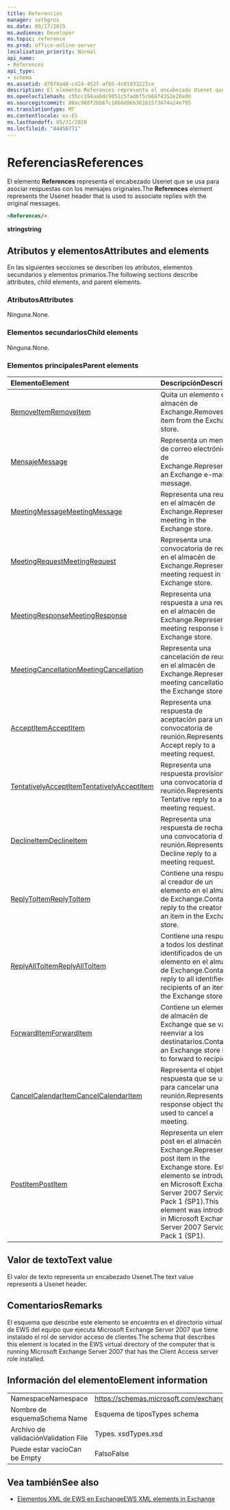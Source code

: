 ```yaml
---
title: Referencias
manager: sethgros
ms.date: 09/17/2015
ms.audience: Developer
ms.topic: reference
ms.prod: office-online-server
localization_priority: Normal
api_name:
- References
api_type:
- schema
ms.assetid: d78f9a48-cd24-452f-af65-4c01933227ce
description: El elemento References representa el encabezado Usenet que se usa para asociar respuestas con los mensajes originales.
ms.openlocfilehash: c55cc194aa6dc9051c5fad6f5cb66f4352e20a0b
ms.sourcegitcommit: 88ec988f2bb67c1866d06b361615f3674a24e795
ms.translationtype: MT
ms.contentlocale: es-ES
ms.lasthandoff: 05/31/2020
ms.locfileid: "44456771"
---
```

# <a name="references"></a><span data-ttu-id="085ab-103">Referencias</span><span class="sxs-lookup"><span data-stu-id="085ab-103">References</span></span>

<span data-ttu-id="085ab-104">El elemento **References** representa el encabezado Usenet que se usa para asociar respuestas con los mensajes originales.</span><span class="sxs-lookup"><span data-stu-id="085ab-104">The **References** element represents the Usenet header that is used to associate replies with the original messages.</span></span> 
  
```xml
<References/>
```

 <span data-ttu-id="085ab-105">**string**</span><span class="sxs-lookup"><span data-stu-id="085ab-105">**string**</span></span>
## <a name="attributes-and-elements"></a><span data-ttu-id="085ab-106">Atributos y elementos</span><span class="sxs-lookup"><span data-stu-id="085ab-106">Attributes and elements</span></span>

<span data-ttu-id="085ab-107">En las siguientes secciones se describen los atributos, elementos secundarios y elementos primarios.</span><span class="sxs-lookup"><span data-stu-id="085ab-107">The following sections describe attributes, child elements, and parent elements.</span></span>
  
### <a name="attributes"></a><span data-ttu-id="085ab-108">Atributos</span><span class="sxs-lookup"><span data-stu-id="085ab-108">Attributes</span></span>

<span data-ttu-id="085ab-109">Ninguna.</span><span class="sxs-lookup"><span data-stu-id="085ab-109">None.</span></span>
  
### <a name="child-elements"></a><span data-ttu-id="085ab-110">Elementos secundarios</span><span class="sxs-lookup"><span data-stu-id="085ab-110">Child elements</span></span>

<span data-ttu-id="085ab-111">Ninguna.</span><span class="sxs-lookup"><span data-stu-id="085ab-111">None.</span></span>
  
### <a name="parent-elements"></a><span data-ttu-id="085ab-112">Elementos principales</span><span class="sxs-lookup"><span data-stu-id="085ab-112">Parent elements</span></span>

|<span data-ttu-id="085ab-113">**Elemento**</span><span class="sxs-lookup"><span data-stu-id="085ab-113">**Element**</span></span>|<span data-ttu-id="085ab-114">**Descripción**</span><span class="sxs-lookup"><span data-stu-id="085ab-114">**Description**</span></span>|
|:-----|:-----|
|[<span data-ttu-id="085ab-115">RemoveItem</span><span class="sxs-lookup"><span data-stu-id="085ab-115">RemoveItem</span></span>](removeitem.md) <br/> |<span data-ttu-id="085ab-116">Quita un elemento del almacén de Exchange.</span><span class="sxs-lookup"><span data-stu-id="085ab-116">Removes an item from the Exchange store.</span></span>  <br/> |
|[<span data-ttu-id="085ab-117">Mensaje</span><span class="sxs-lookup"><span data-stu-id="085ab-117">Message</span></span>](message-ex15websvcsotherref.md) <br/> |<span data-ttu-id="085ab-118">Representa un mensaje de correo electrónico de Exchange.</span><span class="sxs-lookup"><span data-stu-id="085ab-118">Represents an Exchange e-mail message.</span></span>  <br/> |
|[<span data-ttu-id="085ab-119">MeetingMessage</span><span class="sxs-lookup"><span data-stu-id="085ab-119">MeetingMessage</span></span>](meetingmessage.md) <br/> |<span data-ttu-id="085ab-120">Representa una reunión en el almacén de Exchange.</span><span class="sxs-lookup"><span data-stu-id="085ab-120">Represents a meeting in the Exchange store.</span></span>  <br/> |
|[<span data-ttu-id="085ab-121">MeetingRequest</span><span class="sxs-lookup"><span data-stu-id="085ab-121">MeetingRequest</span></span>](meetingrequest.md) <br/> |<span data-ttu-id="085ab-122">Representa una convocatoria de reunión en el almacén de Exchange.</span><span class="sxs-lookup"><span data-stu-id="085ab-122">Represents a meeting request in the Exchange store.</span></span>  <br/> |
|[<span data-ttu-id="085ab-123">MeetingResponse</span><span class="sxs-lookup"><span data-stu-id="085ab-123">MeetingResponse</span></span>](meetingresponse.md) <br/> |<span data-ttu-id="085ab-124">Representa una respuesta a una reunión en el almacén de Exchange.</span><span class="sxs-lookup"><span data-stu-id="085ab-124">Represents a meeting response in the Exchange store.</span></span>  <br/> |
|[<span data-ttu-id="085ab-125">MeetingCancellation</span><span class="sxs-lookup"><span data-stu-id="085ab-125">MeetingCancellation</span></span>](meetingcancellation.md) <br/> |<span data-ttu-id="085ab-126">Representa una cancelación de reunión en el almacén de Exchange.</span><span class="sxs-lookup"><span data-stu-id="085ab-126">Represents a meeting cancellation in the Exchange store.</span></span>  <br/> |
|[<span data-ttu-id="085ab-127">AcceptItem</span><span class="sxs-lookup"><span data-stu-id="085ab-127">AcceptItem</span></span>](acceptitem.md) <br/> |<span data-ttu-id="085ab-128">Representa una respuesta de aceptación para una convocatoria de reunión.</span><span class="sxs-lookup"><span data-stu-id="085ab-128">Represents an Accept reply to a meeting request.</span></span>  <br/> |
|[<span data-ttu-id="085ab-129">TentativelyAcceptItem</span><span class="sxs-lookup"><span data-stu-id="085ab-129">TentativelyAcceptItem</span></span>](tentativelyacceptitem.md) <br/> |<span data-ttu-id="085ab-130">Representa una respuesta provisional a una convocatoria de reunión.</span><span class="sxs-lookup"><span data-stu-id="085ab-130">Represents a Tentative reply to a meeting request.</span></span>  <br/> |
|[<span data-ttu-id="085ab-131">DeclineItem</span><span class="sxs-lookup"><span data-stu-id="085ab-131">DeclineItem</span></span>](declineitem.md) <br/> |<span data-ttu-id="085ab-132">Representa una respuesta de rechazo a una convocatoria de reunión.</span><span class="sxs-lookup"><span data-stu-id="085ab-132">Represents a Decline reply to a meeting request.</span></span>  <br/> |
|[<span data-ttu-id="085ab-133">ReplyToItem</span><span class="sxs-lookup"><span data-stu-id="085ab-133">ReplyToItem</span></span>](replytoitem.md) <br/> |<span data-ttu-id="085ab-134">Contiene una respuesta al creador de un elemento en el almacén de Exchange.</span><span class="sxs-lookup"><span data-stu-id="085ab-134">Contains a reply to the creator of an item in the Exchange store.</span></span>  <br/> |
|[<span data-ttu-id="085ab-135">ReplyAllToItem</span><span class="sxs-lookup"><span data-stu-id="085ab-135">ReplyAllToItem</span></span>](replyalltoitem.md) <br/> |<span data-ttu-id="085ab-136">Contiene una respuesta a todos los destinatarios identificados de un elemento en el almacén de Exchange.</span><span class="sxs-lookup"><span data-stu-id="085ab-136">Contains a reply to all identified recipients of an item in the Exchange store.</span></span>  <br/> |
|[<span data-ttu-id="085ab-137">ForwardItem</span><span class="sxs-lookup"><span data-stu-id="085ab-137">ForwardItem</span></span>](forwarditem.md) <br/> |<span data-ttu-id="085ab-138">Contiene un elemento de almacén de Exchange que se va a reenviar a los destinatarios.</span><span class="sxs-lookup"><span data-stu-id="085ab-138">Contains an Exchange store item to forward to recipients.</span></span>  <br/> |
|[<span data-ttu-id="085ab-139">CancelCalendarItem</span><span class="sxs-lookup"><span data-stu-id="085ab-139">CancelCalendarItem</span></span>](cancelcalendaritem.md) <br/> |<span data-ttu-id="085ab-140">Representa el objeto de respuesta que se usa para cancelar una reunión.</span><span class="sxs-lookup"><span data-stu-id="085ab-140">Represents the response object that is used to cancel a meeting.</span></span>  <br/> |
|[<span data-ttu-id="085ab-141">PostItem</span><span class="sxs-lookup"><span data-stu-id="085ab-141">PostItem</span></span>](postitem.md) <br/> |<span data-ttu-id="085ab-142">Representa un elemento post en el almacén de Exchange.</span><span class="sxs-lookup"><span data-stu-id="085ab-142">Represents a post item in the Exchange store.</span></span> <span data-ttu-id="085ab-143">Este elemento se introdujo en Microsoft Exchange Server 2007 Service Pack 1 (SP1).</span><span class="sxs-lookup"><span data-stu-id="085ab-143">This element was introduced in Microsoft Exchange Server 2007 Service Pack 1 (SP1).</span></span>  <br/> |
   
## <a name="text-value"></a><span data-ttu-id="085ab-144">Valor de texto</span><span class="sxs-lookup"><span data-stu-id="085ab-144">Text value</span></span>

<span data-ttu-id="085ab-145">El valor de texto representa un encabezado Usenet.</span><span class="sxs-lookup"><span data-stu-id="085ab-145">The text value represents a Usenet header.</span></span>
  
## <a name="remarks"></a><span data-ttu-id="085ab-146">Comentarios</span><span class="sxs-lookup"><span data-stu-id="085ab-146">Remarks</span></span>

<span data-ttu-id="085ab-147">El esquema que describe este elemento se encuentra en el directorio virtual de EWS del equipo que ejecuta Microsoft Exchange Server 2007 que tiene instalado el rol de servidor acceso de clientes.</span><span class="sxs-lookup"><span data-stu-id="085ab-147">The schema that describes this element is located in the EWS virtual directory of the computer that is running Microsoft Exchange Server 2007 that has the Client Access server role installed.</span></span>
  
## <a name="element-information"></a><span data-ttu-id="085ab-148">Información del elemento</span><span class="sxs-lookup"><span data-stu-id="085ab-148">Element information</span></span>

|||
|:-----|:-----|
|<span data-ttu-id="085ab-149">Namespace</span><span class="sxs-lookup"><span data-stu-id="085ab-149">Namespace</span></span>  <br/> |https://schemas.microsoft.com/exchange/services/2006/types  <br/> |
|<span data-ttu-id="085ab-150">Nombre de esquema</span><span class="sxs-lookup"><span data-stu-id="085ab-150">Schema Name</span></span>  <br/> |<span data-ttu-id="085ab-151">Esquema de tipos</span><span class="sxs-lookup"><span data-stu-id="085ab-151">Types schema</span></span>  <br/> |
|<span data-ttu-id="085ab-152">Archivo de validación</span><span class="sxs-lookup"><span data-stu-id="085ab-152">Validation File</span></span>  <br/> |<span data-ttu-id="085ab-153">Types. xsd</span><span class="sxs-lookup"><span data-stu-id="085ab-153">Types.xsd</span></span>  <br/> |
|<span data-ttu-id="085ab-154">Puede estar vacío</span><span class="sxs-lookup"><span data-stu-id="085ab-154">Can be Empty</span></span>  <br/> |<span data-ttu-id="085ab-155">Falso</span><span class="sxs-lookup"><span data-stu-id="085ab-155">False</span></span>  <br/> |
   
## <a name="see-also"></a><span data-ttu-id="085ab-156">Vea también</span><span class="sxs-lookup"><span data-stu-id="085ab-156">See also</span></span>



- [<span data-ttu-id="085ab-157">Elementos XML de EWS en Exchange</span><span class="sxs-lookup"><span data-stu-id="085ab-157">EWS XML elements in Exchange</span></span>](ews-xml-elements-in-exchange.md)

